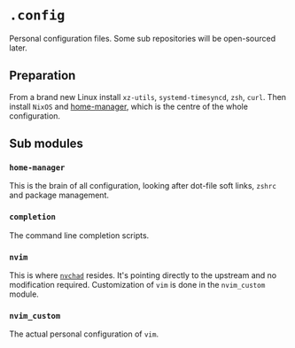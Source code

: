 # `.config`

Personal configuration files. Some sub repositories will be open-sourced later.

## Preparation

From a brand new Linux install `xz-utils`, `systemd-timesyncd`, `zsh`, `curl`.
Then install `NixOS` and [home-manager](https://nixos.wiki/wiki/Home_Manager),
which is the centre of the whole configuration.

## Sub modules

### `home-manager`

This is the brain of all configuration, looking after dot-file soft links,
`zshrc` and package management.

### `completion`

The command line completion scripts.

### `nvim`

This is where [`nvchad`](https://nvchad.com/) resides. It's pointing directly to
the upstream and no modification required. Customization of `vim` is done in the
`nvim_custom` module.

### `nvim_custom`

The actual personal configuration of `vim`.
